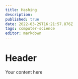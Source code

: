 ```yaml
---
title: Hashing
description: 
published: true
date: 2022-03-29T16:21:57.876Z
tags: computer-science
editor: markdown
---
```


# Header
Your content here